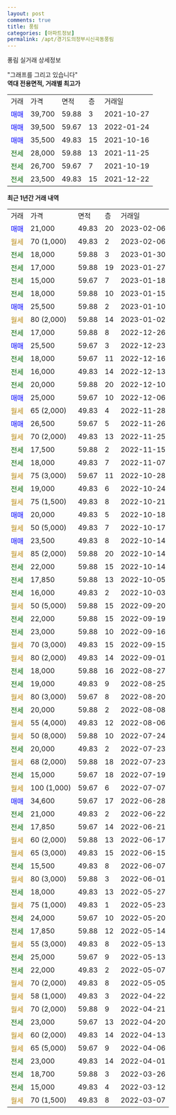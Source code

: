 ```yaml
---
layout: post
comments: true
title: 풍림
categories: [아파트정보]
permalink: /apt/경기도의정부시신곡동풍림
---
```


풍림 실거래 상세정보

<script type="text/javascript">
  google.charts.load('current', {'packages':['line', 'corechart']});
  google.charts.setOnLoadCallback(drawChart);

  function drawChart() {
    var data = new google.visualization.DataTable();
    data.addColumn('date', '거래일');
    data.addColumn('number', "매매");
    data.addColumn('number', "전세");
    data.addColumn('number', "전매");

    data.addRows([[new Date(Date.parse("2023-02-06")), 21000, null, null], [new Date(Date.parse("2023-02-06")), null, null, null], [new Date(Date.parse("2023-01-30")), null, 18000, null], [new Date(Date.parse("2023-01-27")), null, 17000, null], [new Date(Date.parse("2023-01-18")), null, 15000, null], [new Date(Date.parse("2023-01-15")), null, 18000, null], [new Date(Date.parse("2023-01-10")), 25500, null, null], [new Date(Date.parse("2023-01-02")), null, null, null], [new Date(Date.parse("2022-12-26")), null, 17000, null], [new Date(Date.parse("2022-12-23")), 25500, null, null], [new Date(Date.parse("2022-12-16")), null, 18000, null], [new Date(Date.parse("2022-12-13")), null, 16000, null], [new Date(Date.parse("2022-12-10")), null, 20000, null], [new Date(Date.parse("2022-12-06")), 25000, null, null], [new Date(Date.parse("2022-11-28")), null, null, null], [new Date(Date.parse("2022-11-26")), 26500, null, null], [new Date(Date.parse("2022-11-25")), null, null, null], [new Date(Date.parse("2022-11-15")), null, 17500, null], [new Date(Date.parse("2022-11-07")), null, 18000, null], [new Date(Date.parse("2022-10-28")), null, null, null], [new Date(Date.parse("2022-10-24")), null, 19000, null], [new Date(Date.parse("2022-10-21")), null, null, null], [new Date(Date.parse("2022-10-18")), 20000, null, null], [new Date(Date.parse("2022-10-17")), null, null, null], [new Date(Date.parse("2022-10-14")), 23500, null, null], [new Date(Date.parse("2022-10-14")), null, null, null], [new Date(Date.parse("2022-10-14")), null, 22000, null], [new Date(Date.parse("2022-10-05")), null, 17850, null], [new Date(Date.parse("2022-10-03")), null, 16000, null], [new Date(Date.parse("2022-09-20")), null, null, null], [new Date(Date.parse("2022-09-19")), null, 22000, null], [new Date(Date.parse("2022-09-16")), null, 23000, null], [new Date(Date.parse("2022-09-15")), null, null, null], [new Date(Date.parse("2022-09-01")), null, null, null], [new Date(Date.parse("2022-08-27")), null, 18000, null], [new Date(Date.parse("2022-08-25")), null, 19000, null], [new Date(Date.parse("2022-08-20")), null, null, null], [new Date(Date.parse("2022-08-08")), null, 20000, null], [new Date(Date.parse("2022-08-06")), null, null, null], [new Date(Date.parse("2022-07-24")), null, null, null], [new Date(Date.parse("2022-07-23")), null, 20000, null], [new Date(Date.parse("2022-07-23")), null, null, null], [new Date(Date.parse("2022-07-19")), null, 15000, null], [new Date(Date.parse("2022-07-07")), null, null, null], [new Date(Date.parse("2022-06-28")), 34600, null, null], [new Date(Date.parse("2022-06-22")), null, 21000, null], [new Date(Date.parse("2022-06-21")), null, 17850, null], [new Date(Date.parse("2022-06-17")), null, null, null], [new Date(Date.parse("2022-06-15")), null, null, null], [new Date(Date.parse("2022-06-07")), null, 15500, null], [new Date(Date.parse("2022-06-01")), null, null, null], [new Date(Date.parse("2022-05-27")), null, 18000, null], [new Date(Date.parse("2022-05-23")), null, null, null], [new Date(Date.parse("2022-05-20")), null, 24000, null], [new Date(Date.parse("2022-05-14")), null, 17850, null], [new Date(Date.parse("2022-05-13")), null, null, null], [new Date(Date.parse("2022-05-13")), null, 25000, null], [new Date(Date.parse("2022-05-07")), null, 22000, null], [new Date(Date.parse("2022-05-05")), null, null, null], [new Date(Date.parse("2022-04-22")), null, null, null], [new Date(Date.parse("2022-04-21")), null, null, null], [new Date(Date.parse("2022-04-20")), null, 23000, null], [new Date(Date.parse("2022-04-13")), null, null, null], [new Date(Date.parse("2022-04-06")), null, null, null], [new Date(Date.parse("2022-04-01")), null, 23000, null], [new Date(Date.parse("2022-03-26")), null, 18700, null], [new Date(Date.parse("2022-03-12")), null, 15000, null], [new Date(Date.parse("2022-03-07")), null, null, null]]);

    var options = {
      hAxis: {
        format: 'yyyy/MM/dd'
      },    
      lineWidth: 0,
      pointsVisible: true,    
      title: '최근 1년간 유형별 실거래가 분포',
      legend: { position: 'bottom' }
    };

    var formatter = new google.visualization.NumberFormat({pattern:'###,###'} );
    formatter.format(data, 1);
    formatter.format(data, 2);
    
    setTimeout(function() {
        var chart = new google.visualization.LineChart(document.getElementById('columnchart_material'));
        chart.draw(data, (options));
        document.getElementById('loading').style.display = 'none';
    }, 200);
  }
</script>


<div id="loading" style="z-index:20; display: block; margin-left: 0px">"그래프를 그리고 있습니다"</div>
<div id="columnchart_material" style="width: 95%; margin-left: 0px; display: block"></div>
<!-- contents start -->
<b>역대 전용면적, 거래별 최고가</b>
<table class="sortable">
    <tr>
      <td>거래</td>
      <td>가격</td>
      <td>면적</td>
      <td>층</td>
      <td>거래일</td>
    </tr>
        <tr>
          <td><a style="color: blue">매매</a></td>
          <td>39,700</td>
          <td>59.88</td>
          <td>3</td>
          <td>2021-10-27</td>
        </tr>            <tr>
          <td><a style="color: blue">매매</a></td>
          <td>39,500</td>
          <td>59.67</td>
          <td>13</td>
          <td>2022-01-24</td>
        </tr>            <tr>
          <td><a style="color: blue">매매</a></td>
          <td>35,500</td>
          <td>49.83</td>
          <td>15</td>
          <td>2021-10-16</td>
        </tr>        
        <tr>
              <td><a style="color: darkgreen">전세</a></td>
              <td>28,000</td>
              <td>59.88</td>
              <td>13</td>
              <td>2021-11-25</td>
            </tr>            <tr>
              <td><a style="color: darkgreen">전세</a></td>
              <td>26,700</td>
              <td>59.67</td>
              <td>7</td>
              <td>2021-10-19</td>
            </tr>            <tr>
              <td><a style="color: darkgreen">전세</a></td>
              <td>23,500</td>
              <td>49.83</td>
              <td>15</td>
              <td>2021-12-22</td>
            </tr>        
    
</table>

<b>최근 1년간 거래 내역</b>

<table class="sortable">
    <tr>
      <td>거래</td>
      <td>가격</td>
      <td>면적</td>
      <td>층</td>
      <td>거래일</td>
    </tr>
    <tr>
      <td><a style="color: blue">매매</a></td>
      <td>21,000</td>
      <td>49.83</td>
      <td>20</td>
      <td>2023-02-06</td>
    </tr>          <tr>
      <td><a style="color: darkgoldenrod">월세</a></td>
      <td>70 (1,000)</td>
      <td>49.83</td>
      <td>2</td>
      <td>2023-02-06</td>
    </tr>          <tr>
      <td><a style="color: darkgreen">전세</a></td>
      <td>18,000</td>
      <td>59.88</td>
      <td>3</td>
      <td>2023-01-30</td>
    </tr>          <tr>
      <td><a style="color: darkgreen">전세</a></td>
      <td>17,000</td>
      <td>59.88</td>
      <td>19</td>
      <td>2023-01-27</td>
    </tr>          <tr>
      <td><a style="color: darkgreen">전세</a></td>
      <td>15,000</td>
      <td>59.67</td>
      <td>7</td>
      <td>2023-01-18</td>
    </tr>          <tr>
      <td><a style="color: darkgreen">전세</a></td>
      <td>18,000</td>
      <td>59.88</td>
      <td>10</td>
      <td>2023-01-15</td>
    </tr>          <tr>
      <td><a style="color: blue">매매</a></td>
      <td>25,500</td>
      <td>59.88</td>
      <td>2</td>
      <td>2023-01-10</td>
    </tr>          <tr>
      <td><a style="color: darkgoldenrod">월세</a></td>
      <td>80 (2,000)</td>
      <td>59.88</td>
      <td>14</td>
      <td>2023-01-02</td>
    </tr>          <tr>
      <td><a style="color: darkgreen">전세</a></td>
      <td>17,000</td>
      <td>59.88</td>
      <td>8</td>
      <td>2022-12-26</td>
    </tr>          <tr>
      <td><a style="color: blue">매매</a></td>
      <td>25,500</td>
      <td>59.67</td>
      <td>3</td>
      <td>2022-12-23</td>
    </tr>          <tr>
      <td><a style="color: darkgreen">전세</a></td>
      <td>18,000</td>
      <td>59.67</td>
      <td>11</td>
      <td>2022-12-16</td>
    </tr>          <tr>
      <td><a style="color: darkgreen">전세</a></td>
      <td>16,000</td>
      <td>49.83</td>
      <td>14</td>
      <td>2022-12-13</td>
    </tr>          <tr>
      <td><a style="color: darkgreen">전세</a></td>
      <td>20,000</td>
      <td>59.88</td>
      <td>20</td>
      <td>2022-12-10</td>
    </tr>          <tr>
      <td><a style="color: blue">매매</a></td>
      <td>25,000</td>
      <td>59.67</td>
      <td>10</td>
      <td>2022-12-06</td>
    </tr>          <tr>
      <td><a style="color: darkgoldenrod">월세</a></td>
      <td>65 (2,000)</td>
      <td>49.83</td>
      <td>4</td>
      <td>2022-11-28</td>
    </tr>          <tr>
      <td><a style="color: blue">매매</a></td>
      <td>26,500</td>
      <td>59.67</td>
      <td>5</td>
      <td>2022-11-26</td>
    </tr>          <tr>
      <td><a style="color: darkgoldenrod">월세</a></td>
      <td>70 (2,000)</td>
      <td>49.83</td>
      <td>13</td>
      <td>2022-11-25</td>
    </tr>          <tr>
      <td><a style="color: darkgreen">전세</a></td>
      <td>17,500</td>
      <td>59.88</td>
      <td>2</td>
      <td>2022-11-15</td>
    </tr>          <tr>
      <td><a style="color: darkgreen">전세</a></td>
      <td>18,000</td>
      <td>49.83</td>
      <td>7</td>
      <td>2022-11-07</td>
    </tr>          <tr>
      <td><a style="color: darkgoldenrod">월세</a></td>
      <td>75 (3,000)</td>
      <td>59.67</td>
      <td>11</td>
      <td>2022-10-28</td>
    </tr>          <tr>
      <td><a style="color: darkgreen">전세</a></td>
      <td>19,000</td>
      <td>49.83</td>
      <td>6</td>
      <td>2022-10-24</td>
    </tr>          <tr>
      <td><a style="color: darkgoldenrod">월세</a></td>
      <td>75 (1,500)</td>
      <td>49.83</td>
      <td>8</td>
      <td>2022-10-21</td>
    </tr>          <tr>
      <td><a style="color: blue">매매</a></td>
      <td>20,000</td>
      <td>49.83</td>
      <td>5</td>
      <td>2022-10-18</td>
    </tr>          <tr>
      <td><a style="color: darkgoldenrod">월세</a></td>
      <td>50 (5,000)</td>
      <td>49.83</td>
      <td>7</td>
      <td>2022-10-17</td>
    </tr>          <tr>
      <td><a style="color: blue">매매</a></td>
      <td>23,500</td>
      <td>49.83</td>
      <td>8</td>
      <td>2022-10-14</td>
    </tr>          <tr>
      <td><a style="color: darkgoldenrod">월세</a></td>
      <td>85 (2,000)</td>
      <td>59.88</td>
      <td>20</td>
      <td>2022-10-14</td>
    </tr>          <tr>
      <td><a style="color: darkgreen">전세</a></td>
      <td>22,000</td>
      <td>59.88</td>
      <td>15</td>
      <td>2022-10-14</td>
    </tr>          <tr>
      <td><a style="color: darkgreen">전세</a></td>
      <td>17,850</td>
      <td>59.88</td>
      <td>13</td>
      <td>2022-10-05</td>
    </tr>          <tr>
      <td><a style="color: darkgreen">전세</a></td>
      <td>16,000</td>
      <td>49.83</td>
      <td>2</td>
      <td>2022-10-03</td>
    </tr>          <tr>
      <td><a style="color: darkgoldenrod">월세</a></td>
      <td>50 (5,000)</td>
      <td>59.88</td>
      <td>15</td>
      <td>2022-09-20</td>
    </tr>          <tr>
      <td><a style="color: darkgreen">전세</a></td>
      <td>22,000</td>
      <td>59.88</td>
      <td>15</td>
      <td>2022-09-19</td>
    </tr>          <tr>
      <td><a style="color: darkgreen">전세</a></td>
      <td>23,000</td>
      <td>59.88</td>
      <td>10</td>
      <td>2022-09-16</td>
    </tr>          <tr>
      <td><a style="color: darkgoldenrod">월세</a></td>
      <td>70 (3,000)</td>
      <td>49.83</td>
      <td>15</td>
      <td>2022-09-15</td>
    </tr>          <tr>
      <td><a style="color: darkgoldenrod">월세</a></td>
      <td>80 (2,000)</td>
      <td>49.83</td>
      <td>14</td>
      <td>2022-09-01</td>
    </tr>          <tr>
      <td><a style="color: darkgreen">전세</a></td>
      <td>18,000</td>
      <td>59.88</td>
      <td>16</td>
      <td>2022-08-27</td>
    </tr>          <tr>
      <td><a style="color: darkgreen">전세</a></td>
      <td>19,000</td>
      <td>49.83</td>
      <td>9</td>
      <td>2022-08-25</td>
    </tr>          <tr>
      <td><a style="color: darkgoldenrod">월세</a></td>
      <td>80 (3,000)</td>
      <td>59.67</td>
      <td>8</td>
      <td>2022-08-20</td>
    </tr>          <tr>
      <td><a style="color: darkgreen">전세</a></td>
      <td>20,000</td>
      <td>59.88</td>
      <td>2</td>
      <td>2022-08-08</td>
    </tr>          <tr>
      <td><a style="color: darkgoldenrod">월세</a></td>
      <td>55 (4,000)</td>
      <td>49.83</td>
      <td>12</td>
      <td>2022-08-06</td>
    </tr>          <tr>
      <td><a style="color: darkgoldenrod">월세</a></td>
      <td>50 (8,000)</td>
      <td>59.88</td>
      <td>10</td>
      <td>2022-07-24</td>
    </tr>          <tr>
      <td><a style="color: darkgreen">전세</a></td>
      <td>20,000</td>
      <td>49.83</td>
      <td>2</td>
      <td>2022-07-23</td>
    </tr>          <tr>
      <td><a style="color: darkgoldenrod">월세</a></td>
      <td>68 (2,000)</td>
      <td>59.88</td>
      <td>18</td>
      <td>2022-07-23</td>
    </tr>          <tr>
      <td><a style="color: darkgreen">전세</a></td>
      <td>15,000</td>
      <td>59.67</td>
      <td>18</td>
      <td>2022-07-19</td>
    </tr>          <tr>
      <td><a style="color: darkgoldenrod">월세</a></td>
      <td>100 (1,000)</td>
      <td>59.67</td>
      <td>6</td>
      <td>2022-07-07</td>
    </tr>          <tr>
      <td><a style="color: blue">매매</a></td>
      <td>34,600</td>
      <td>59.67</td>
      <td>17</td>
      <td>2022-06-28</td>
    </tr>          <tr>
      <td><a style="color: darkgreen">전세</a></td>
      <td>21,000</td>
      <td>49.83</td>
      <td>2</td>
      <td>2022-06-22</td>
    </tr>          <tr>
      <td><a style="color: darkgreen">전세</a></td>
      <td>17,850</td>
      <td>59.67</td>
      <td>14</td>
      <td>2022-06-21</td>
    </tr>          <tr>
      <td><a style="color: darkgoldenrod">월세</a></td>
      <td>60 (2,000)</td>
      <td>59.88</td>
      <td>13</td>
      <td>2022-06-17</td>
    </tr>          <tr>
      <td><a style="color: darkgoldenrod">월세</a></td>
      <td>65 (3,000)</td>
      <td>49.83</td>
      <td>15</td>
      <td>2022-06-15</td>
    </tr>          <tr>
      <td><a style="color: darkgreen">전세</a></td>
      <td>15,500</td>
      <td>49.83</td>
      <td>8</td>
      <td>2022-06-07</td>
    </tr>          <tr>
      <td><a style="color: darkgoldenrod">월세</a></td>
      <td>80 (3,000)</td>
      <td>59.88</td>
      <td>3</td>
      <td>2022-06-01</td>
    </tr>          <tr>
      <td><a style="color: darkgreen">전세</a></td>
      <td>18,000</td>
      <td>49.83</td>
      <td>13</td>
      <td>2022-05-27</td>
    </tr>          <tr>
      <td><a style="color: darkgoldenrod">월세</a></td>
      <td>75 (1,000)</td>
      <td>49.83</td>
      <td>1</td>
      <td>2022-05-23</td>
    </tr>          <tr>
      <td><a style="color: darkgreen">전세</a></td>
      <td>24,000</td>
      <td>59.67</td>
      <td>10</td>
      <td>2022-05-20</td>
    </tr>          <tr>
      <td><a style="color: darkgreen">전세</a></td>
      <td>17,850</td>
      <td>59.88</td>
      <td>12</td>
      <td>2022-05-14</td>
    </tr>          <tr>
      <td><a style="color: darkgoldenrod">월세</a></td>
      <td>55 (3,000)</td>
      <td>49.83</td>
      <td>8</td>
      <td>2022-05-13</td>
    </tr>          <tr>
      <td><a style="color: darkgreen">전세</a></td>
      <td>25,000</td>
      <td>59.67</td>
      <td>9</td>
      <td>2022-05-13</td>
    </tr>          <tr>
      <td><a style="color: darkgreen">전세</a></td>
      <td>22,000</td>
      <td>49.83</td>
      <td>2</td>
      <td>2022-05-07</td>
    </tr>          <tr>
      <td><a style="color: darkgoldenrod">월세</a></td>
      <td>70 (2,000)</td>
      <td>49.83</td>
      <td>8</td>
      <td>2022-05-05</td>
    </tr>          <tr>
      <td><a style="color: darkgoldenrod">월세</a></td>
      <td>58 (1,000)</td>
      <td>49.83</td>
      <td>3</td>
      <td>2022-04-22</td>
    </tr>          <tr>
      <td><a style="color: darkgoldenrod">월세</a></td>
      <td>70 (2,000)</td>
      <td>59.88</td>
      <td>9</td>
      <td>2022-04-21</td>
    </tr>          <tr>
      <td><a style="color: darkgreen">전세</a></td>
      <td>23,000</td>
      <td>59.67</td>
      <td>13</td>
      <td>2022-04-20</td>
    </tr>          <tr>
      <td><a style="color: darkgoldenrod">월세</a></td>
      <td>60 (2,000)</td>
      <td>49.83</td>
      <td>14</td>
      <td>2022-04-13</td>
    </tr>          <tr>
      <td><a style="color: darkgoldenrod">월세</a></td>
      <td>65 (5,000)</td>
      <td>59.67</td>
      <td>9</td>
      <td>2022-04-06</td>
    </tr>          <tr>
      <td><a style="color: darkgreen">전세</a></td>
      <td>23,000</td>
      <td>49.83</td>
      <td>14</td>
      <td>2022-04-01</td>
    </tr>          <tr>
      <td><a style="color: darkgreen">전세</a></td>
      <td>18,700</td>
      <td>59.88</td>
      <td>3</td>
      <td>2022-03-26</td>
    </tr>          <tr>
      <td><a style="color: darkgreen">전세</a></td>
      <td>15,000</td>
      <td>49.83</td>
      <td>4</td>
      <td>2022-03-12</td>
    </tr>          <tr>
      <td><a style="color: darkgoldenrod">월세</a></td>
      <td>70 (1,500)</td>
      <td>49.83</td>
      <td>8</td>
      <td>2022-03-07</td>
    </tr>      </table>
<!-- contents end -->    

